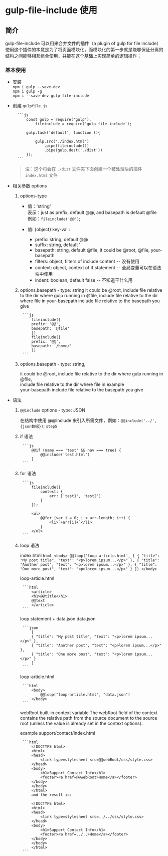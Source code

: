 # gulp-file-include 使用

## 简介

gulp-file-include 可以用来合并文件的插件（a plugin of gulp for file include）
使用这个插件的本意是为了将页面模块化，而模块化的第一步就是能够保证分离的结构之间能够相互组合使用，并能在这个基础上实现简单的逻辑操作；

### 基本使用

- 安装   
    `npm i gulp --save-dev`  
    `npm i gulp -g`  
    `npm i --save-dev gulp-file-include`
- 创建 `gulpfile.js`

        ```js
            const gulp = require('gulp'),
                fileinclude = require('gulp-file-include');
                
            gulp.task('default', function (){

                gulp.src('./index.html')
                    .pipe(fileinclude())
                    .pipe(gulp.dest('./dist'))
            });
        ```
    > 注：这个将会在 `./dist` 文件夹下面创建一个被处理后的插件 `index.html` 文件

- 相关参数 options
    1. options-type
        - 值：'string'  
            表示：just as prefix, default @@, and basepath is default @file  
            例如：`fileinclude('@@')`;

        - 值: {object}
            key-val :  
            - prefix: string, default @@
            - suffix: string, default ''
            - basepath: string, default @file, it could be @root, @file, your-basepath
            - filters: object, filters of include content -- 没有使用
            - context: object, context of if statement -- 全局变量可以在语法块中使用
            - indent: boolean, default false -- 不知道干什么用

    2. options.basepath - type: string
        it could be @root, include file relative to the dir where gulp running in
        @file, include file relative to the dir where file in
        your-basepath include file relative to the basepath you give
        
            ```js
                fileinclude({
                prefix: '@@',
                basepath: '@file'
                })
                fileinclude({
                prefix: '@@',
                basepath: '/home/'
                })
            ```
    3. options.basepath - type: string, 
        
        it could be @root, include file relative to the dir where gulp running in @file,   
        include file relative to the dir where file in example  
        your-basepath include file relative to the basepath you give 

- 语法
    1. `@@include` options - type: JSON

        在结构中使用 @@include 来引入所需文件，例如：`@@include('../', {json数据})`;
        `step5`
        
    2. if 语法
        
            ```js
                @@if (name === 'test' && nav === true) {
                    @@include('test.html')
                }
            ```
    
    3. for 语法

            ```js
                fileinclude({
                    context: {
                        arr: ['test1', 'test2']
                    }
                });
                
                <ul>
                    @@for (var i = 0; i < arr.length; i++) {
                        <li>`+arr[i]+`</li>
                    }
                </ul>
            ```
    4. loop 语法

        index.html
            ```html
                <body>
                    @@loop('loop-article.html', [
                        { "title": "My post title", "text": "<p>lorem ipsum...</p>" },
                        { "title": "Another post", "text": "<p>lorem ipsum...</p>" },
                        { "title": "One more post", "text": "<p>lorem ipsum...</p>" }
                    ])
                </body>
            ```

        loop-article.html

            ```html
                <article>
                <h1>@@title</h1>
                @@text
                </article>
            ```
            
        loop statement + data.json
        data.json

            ```json
                [
                { "title": "My post title", "text": "<p>lorem ipsum...</p>" },
                { "title": "Another post", "text": "<p>lorem ipsum...</p>" },
                { "title": "One more post", "text": "<p>lorem ipsum...</p>" }
                ]
            ```
            
        loop-article.html

            ```html
                <body>
                    @@loop("loop-article.html", "data.json")
                </body>
            ```
        webRoot built-in context variable
        The webRoot field of the context contains the relative path from the source document to the source root (unless the value is already set in the context options).

        example
        support/contact/index.html

            ```html
                <!DOCTYPE html>
                <html>
                <head>
                    <link type=stylesheet src=@@webRoot/css/style.css>
                </head>
                <body>
                    <h1>Support Contact Info</h1>
                    <footer><a href=@@webRoot>Home</a></footer>
                </body>
                </body>
                </html>
                and the result is:

                <!DOCTYPE html>
                <html>
                <head>
                    <link type=stylesheet src=../../css/style.css>
                </head>
                <body>
                    <h1>Support Contact Info</h1>
                    <footer><a href=../..>Home</a></footer>
                </body>
                </body>
                </html>
            ```